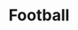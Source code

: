 ---
title: "Football"
hybrid: true
cover:
    image: FCB.jpg
    alt: "Força Barça"
    relative: true
summary: Força Barça & Football Analysis
weight: 4
draft: true
ShowRssButtonInSectionTermList: false
---